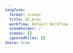 ```yaml
---
longform:
  format: scenes
  title: 02.Area
  workflow: Default Workflow
  sceneFolder: /
  scenes: []
  ignoredFiles: []
share: true
---
```

